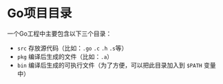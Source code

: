 <!--
 * @Author: matiastang
 * @Date: 2022-04-13 11:18:37
 * @LastEditors: matiastang
 * @LastEditTime: 2022-04-27 16:01:07
 * @FilePath: /matias-Golang/md/目录.md
 * @Description: 目录
-->
# Go项目目录

一个Go工程中主要包含以下三个目录：

* `src` 存放源代码（比如：`.go` `.c` `.h` `.s`等）
* `pkg` 编译后生成的文件（比如：`.a`）
* `bin` 编译后生成的可执行文件（为了方便，可以把此目录加入到 `$PATH` 变量中）